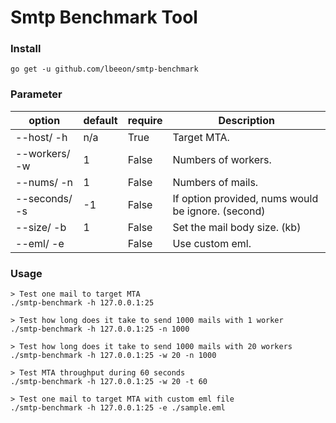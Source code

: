 # Smtp Benchmark Tool

### Install 
```
go get -u github.com/lbeeon/smtp-benchmark
```
### Parameter

|  option  |  default  |  require  |  Description |
|----------|-------------|------|------|
| --host/ -h |  n/a | True | Target MTA. |
| --workers/ -w |  1 | False | Numbers of workers. |
| --nums/ -n |  1 | False | Numbers of mails. |
| --seconds/ -s |  -1 | False | If option provided, nums would be ignore. (second) |
| --size/ -b |  1 | False | Set the mail body size. (kb) |
| --eml/ -e |   | False | Use custom eml. |

### Usage
```
> Test one mail to target MTA
./smtp-benchmark -h 127.0.0.1:25

> Test how long does it take to send 1000 mails with 1 worker
./smtp-benchmark -h 127.0.0.1:25 -n 1000

> Test how long does it take to send 1000 mails with 20 workers
./smtp-benchmark -h 127.0.0.1:25 -w 20 -n 1000

> Test MTA throughput during 60 seconds
./smtp-benchmark -h 127.0.0.1:25 -w 20 -t 60

> Test one mail to target MTA with custom eml file
./smtp-benchmark -h 127.0.0.1:25 -e ./sample.eml
```


